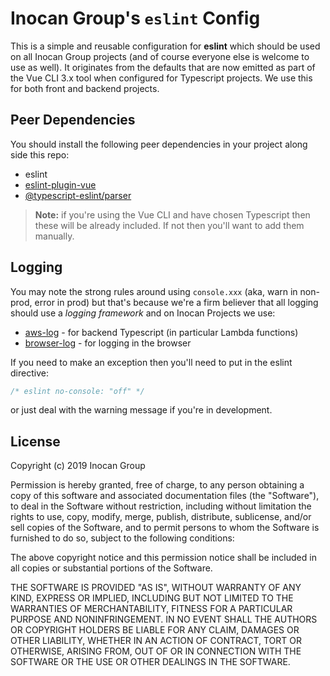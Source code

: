 # Inocan Group's `eslint` Config

This is a simple and reusable configuration for **eslint** which should be used on all
Inocan Group projects (and of course everyone else is welcome to use as well). It
originates from the defaults that are now emitted as part of the Vue CLI 3.x tool when
configured for Typescript projects. We use this for both front and backend projects.

## Peer Dependencies

You should install the following peer dependencies in your project along side this repo:

- eslint
- [eslint-plugin-vue](https://github.com/vuejs/eslint-plugin-vue)
- [@typescript-eslint/parser](https://github.com/typescript-eslint/typescript-eslint)

> **Note:** if you're using the Vue CLI and have chosen Typescript then these will be
> already included. If not then you'll want to add them manually.

## Logging

You may note the strong rules around using `console.xxx` (aka, warn in non-prod, error in
prod) but that's because we're a firm believer that all logging should use a _logging
framework_ and on Inocan Projects we use:

- [aws-log](https://github.com/inocan-group/aws-log) - for backend Typescript (in
  particular Lambda functions)
- [browser-log](https://github.com/inocan-group/browser-log) - for logging in the browser

If you need to make an exception then you'll need to put in the eslint directive:

```javascript
/* eslint no-console: "off" */
```

or just deal with the warning message if you're in development.

## License

Copyright (c) 2019 Inocan Group

Permission is hereby granted, free of charge, to any person obtaining a copy of this
software and associated documentation files (the "Software"), to deal in the Software
without restriction, including without limitation the rights to use, copy, modify, merge,
publish, distribute, sublicense, and/or sell copies of the Software, and to permit persons
to whom the Software is furnished to do so, subject to the following conditions:

The above copyright notice and this permission notice shall be included in all copies or
substantial portions of the Software.

THE SOFTWARE IS PROVIDED "AS IS", WITHOUT WARRANTY OF ANY KIND, EXPRESS OR IMPLIED,
INCLUDING BUT NOT LIMITED TO THE WARRANTIES OF MERCHANTABILITY, FITNESS FOR A PARTICULAR
PURPOSE AND NONINFRINGEMENT. IN NO EVENT SHALL THE AUTHORS OR COPYRIGHT HOLDERS BE LIABLE
FOR ANY CLAIM, DAMAGES OR OTHER LIABILITY, WHETHER IN AN ACTION OF CONTRACT, TORT OR
OTHERWISE, ARISING FROM, OUT OF OR IN CONNECTION WITH THE SOFTWARE OR THE USE OR OTHER
DEALINGS IN THE SOFTWARE.
